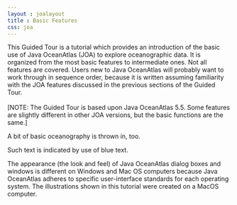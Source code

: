 ```yaml
---
layout : joalayout
title : Basic Features
css: joa
---
```

<p>This Guided Tour is a tutorial which provides an introduction of the basic use of Java OceanAtlas (JOA) to explore oceanographic data. It is organized from the most basic features to intermediate ones. Not all features are covered. Users new to Java OceanAtlas will probably want to work through in sequence order, because it is written assuming familiarity with the JOA features discussed in the previous sections of the Guided Tour.<br><br>
	[NOTE: The Guided Tour is based upon Java OceanAtlas 5.5. Some features are slightly different in other JOA versions, but the basic functions are the same.]
	<p>A bit of basic oceanography is thrown in, too. <p class="oceanography_text">Such text is indicated by use of blue text.</p></p>
	<p>The appearance (the look and feel) of Java OceanAtlas dialog boxes and windows is different on Windows and Mac OS computers because Java OceanAtlas adheres to specific user-interface standards for each operating system. The illustrations shown in this tutorial were created on a MacOS computer.</p>

